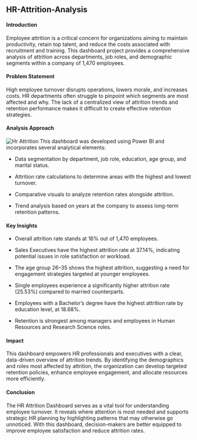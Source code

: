 ## HR-Attrition-Analysis
#### Introduction
Employee attrition is a critical concern for organizations aiming to maintain productivity, retain top talent, and reduce the costs associated with recruitment and training. This dashboard project provides a comprehensive analysis of attrition across departments, job roles, and demographic segments within a company of 1,470 employees.

#### Problem Statement
High employee turnover disrupts operations, lowers morale, and increases costs. HR departments often struggle to pinpoint which segments are most affected and why. The lack of a centralized view of attrition trends and retention performance makes it difficult to create effective retention strategies.

#### Analysis Approach
![Hr Attrition](https://github.com/user-attachments/assets/2f234a9f-8082-4344-b1cc-5316b0446a43)
This dashboard was developed using Power BI and incorporates several analytical elements:

- Data segmentation by department, job role, education, age group, and marital status.

- Attrition rate calculations to determine areas with the highest and lowest turnover.

- Comparative visuals to analyze retention rates alongside attrition.

- Trend analysis based on years at the company to assess long-term retention patterns.

#### Key Insights
- Overall attrition rate stands at 16% out of 1,470 employees.

- Sales Executives have the highest attrition rate at 37.14%, indicating potential issues in role satisfaction or workload.

- The age group 26–35 shows the highest attrition, suggesting a need for engagement strategies targeted at younger employees.

- Single employees experience a significantly higher attrition rate (25.53%) compared to married counterparts.

- Employees with a Bachelor’s degree have the highest attrition rate by education level, at 18.68%.

- Retention is strongest among managers and employees in Human Resources and Research Science roles.

#### Impact
This dashboard empowers HR professionals and executives with a clear, data-driven overview of attrition trends. By identifying the demographics and roles most affected by attrition, the organization can develop targeted retention policies, enhance employee engagement, and allocate resources more efficiently.

#### Conclusion
The HR Attrition Dashboard serves as a vital tool for understanding employee turnover. It reveals where attention is most needed and supports strategic HR planning by highlighting patterns that may otherwise go unnoticed. With this dashboard, decision-makers are better equipped to improve employee satisfaction and reduce attrition rates.


